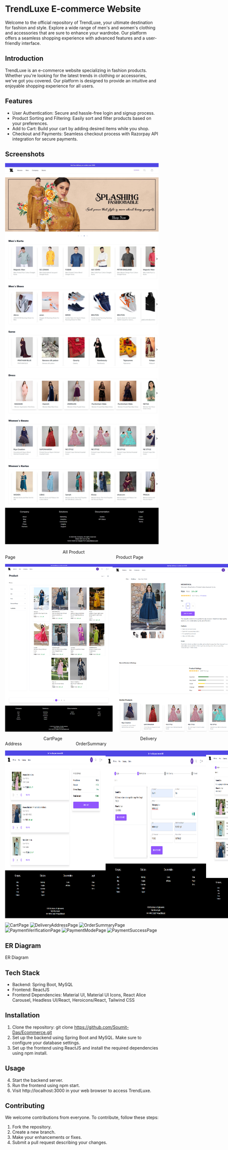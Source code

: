 # TrendLuxe E-commerce Website
Welcome to the official repository of TrendLuxe, your ultimate destination for fashion and style. Explore a wide range of men's and women's clothing and accessories that are sure to enhance your wardrobe. Our platform offers a seamless shopping experience with advanced features and a user-friendly interface.

## Introduction
TrendLuxe is an e-commerce website specializing in fashion products. Whether you're looking for the latest trends in clothing or accessories, we've got you covered. Our platform is designed to provide an intuitive and enjoyable shopping experience for all users.

## Features
- User Authentication: Secure and hassle-free login and signup process.
- Product Sorting and Filtering: Easily sort and filter products based on your preferences.
- Add to Cart: Build your cart by adding desired items while you shop.
- Checkout and Payments: Seamless checkout process with Razorpay API integration for secure payments.
## Screenshots

<img src="https://github.com/Soumit-Das/Ecommerce/blob/main/e-commerce_frontend/src/Images/HomePage%20Full.jpeg" alt="HomePage" width="100%" height="1250">


&nbsp;&nbsp;&nbsp;&nbsp;&nbsp;&nbsp;&nbsp;&nbsp;&nbsp;&nbsp;&nbsp;&nbsp;&nbsp;&nbsp;&nbsp;&nbsp;&nbsp;&nbsp;&nbsp;&nbsp;&nbsp;&nbsp;&nbsp;&nbsp;&nbsp;&nbsp;&nbsp;&nbsp;&nbsp;&nbsp;&nbsp;&nbsp;&nbsp;&nbsp;&nbsp;&nbsp;&nbsp;&nbsp;&nbsp;&nbsp;&nbsp;&nbsp;&nbsp;&nbsp;&nbsp;&nbsp;&nbsp;&nbsp;All Product Page&nbsp;&nbsp;&nbsp;&nbsp;&nbsp;&nbsp;&nbsp;&nbsp;&nbsp;&nbsp;&nbsp;&nbsp;&nbsp;&nbsp;&nbsp;&nbsp;&nbsp;&nbsp;&nbsp;&nbsp;&nbsp;&nbsp;&nbsp;&nbsp;&nbsp;&nbsp;&nbsp;&nbsp;&nbsp;&nbsp;&nbsp;&nbsp;&nbsp;&nbsp;&nbsp;&nbsp;&nbsp;&nbsp;&nbsp;&nbsp;&nbsp;&nbsp;&nbsp;&nbsp;&nbsp;&nbsp;&nbsp;&nbsp;&nbsp;&nbsp;&nbsp;&nbsp;&nbsp;&nbsp;&nbsp;&nbsp;&nbsp;&nbsp;&nbsp;&nbsp;&nbsp;&nbsp;&nbsp;&nbsp;&nbsp;&nbsp;&nbsp;&nbsp;&nbsp;&nbsp;&nbsp;&nbsp;&nbsp;&nbsp;&nbsp;&nbsp;&nbsp;&nbsp;&nbsp;&nbsp;&nbsp;&nbsp;&nbsp;&nbsp;Product Page

<div style="display: flex;">
  <img src="https://github.com/Soumit-Das/Ecommerce/blob/main/e-commerce_frontend/src/Images/AllProductsPage.png" alt="AllProductPage" width="500" height="550" style="margin-right: 20">
  <img src="https://github.com/Soumit-Das/Ecommerce/blob/main/e-commerce_frontend/src/Images/ProductPage.png" alt="ProductPage" width="500" height="550">
</div>


&nbsp;&nbsp;&nbsp;&nbsp;&nbsp;&nbsp;&nbsp;&nbsp;&nbsp;&nbsp;&nbsp;&nbsp;&nbsp;&nbsp;&nbsp;&nbsp;&nbsp;&nbsp;&nbsp;&nbsp;&nbsp;&nbsp;&nbsp;&nbsp;&nbsp;&nbsp;&nbsp;&nbsp;&nbsp;&nbsp;&nbsp;&nbsp;CartPage&nbsp;&nbsp;&nbsp;&nbsp;&nbsp;&nbsp;&nbsp;&nbsp;&nbsp;&nbsp;&nbsp;&nbsp;&nbsp;&nbsp;&nbsp;&nbsp;&nbsp;&nbsp;&nbsp;&nbsp;&nbsp;&nbsp;&nbsp;&nbsp;&nbsp;&nbsp;&nbsp;&nbsp;&nbsp;&nbsp;&nbsp;&nbsp;&nbsp;&nbsp;&nbsp;&nbsp;&nbsp;&nbsp;&nbsp;&nbsp;&nbsp;&nbsp;&nbsp;&nbsp;&nbsp;&nbsp;&nbsp;&nbsp;&nbsp;&nbsp;&nbsp;&nbsp;&nbsp;&nbsp;&nbsp;&nbsp;&nbsp;&nbsp;&nbsp;&nbsp;&nbsp;&nbsp;&nbsp;&nbsp;&nbsp;DeliveryAddress&nbsp;&nbsp;&nbsp;&nbsp;&nbsp;&nbsp;&nbsp;&nbsp;&nbsp;&nbsp;&nbsp;&nbsp;&nbsp;&nbsp;&nbsp;&nbsp;&nbsp;&nbsp;&nbsp;&nbsp;&nbsp;&nbsp;&nbsp;&nbsp;&nbsp;&nbsp;&nbsp;&nbsp;&nbsp;&nbsp;&nbsp;&nbsp;&nbsp;&nbsp;&nbsp;&nbsp;&nbsp;&nbsp;&nbsp;&nbsp;&nbsp;&nbsp;&nbsp;&nbsp;&nbsp;OrderSummary


<div style="display: flex;">
  <img src="https://github.com/Soumit-Das/Ecommerce/blob/main/e-commerce_frontend/src/Images/CartPage.png" alt="CartPage" width="330" height="550" style="margin-right: 20">
  <img src="https://github.com/Soumit-Das/Ecommerce/blob/main/e-commerce_frontend/src/Images/DeliveryAddressPage.png" alt="DeliveryAddress" width="330" height="550">
  <img src="https://github.com/Soumit-Das/Ecommerce/blob/main/e-commerce_frontend/src/Images/OrderSummaryPage.png" alt="OrderSummary" width="330" height="550">
</div>


![CartPage](https://github.com/your-username/your-repo/raw/main/images/screenshot.png)
![DeliveryAddressPage](https://github.com/your-username/your-repo/raw/main/images/screenshot.png)
![OrderSummaryPage](https://github.com/your-username/your-repo/raw/main/images/screenshot.png)
![PaymentVerificationPage](https://github.com/your-username/your-repo/raw/main/images/screenshot.png)
![PaymentModePage](https://github.com/your-username/your-repo/raw/main/images/screenshot.png)
![PaymentSuccessPage](https://github.com/your-username/your-repo/raw/main/images/screenshot.png)


## ER Diagram
ER Diagram

## Tech Stack
- Backend: Spring Boot, MySQL
- Frontend: ReactJS
- Frontend Dependencies: Material UI, Material UI Icons, React Alice Carousel, Headless UI/React, Heroicons/React, Tailwind CSS
## Installation
1. Clone the repository: git clone https://github.com/Soumit-Das/Ecommerce.git
2. Set up the backend using Spring Boot and MySQL. Make sure to configure your database settings.
3. Set up the frontend using ReactJS and install the required dependencies using npm install.
## Usage
4. Start the backend server.
5. Run the frontend using npm start.
6. Visit http://localhost:3000 in your web browser to access TrendLuxe.
## Contributing
We welcome contributions from everyone. To contribute, follow these steps:

1. Fork the repository.
2. Create a new branch.
3. Make your enhancements or fixes.
4. Submit a pull request describing your changes.
